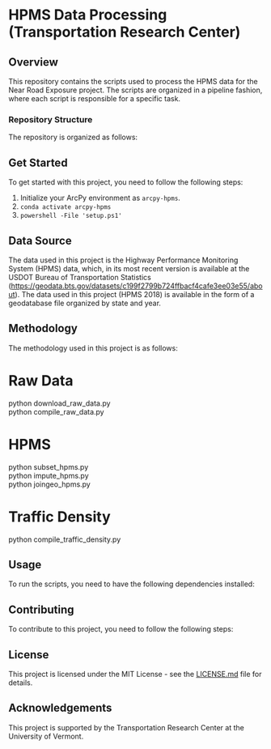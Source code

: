# HPMS Data Processing (Transportation Research Center)

## Overview
This repository contains the scripts used to process the HPMS data for the Near Road Exposure project. The scripts are organized in a pipeline fashion, where each script is responsible for a specific task.

### Repository Structure
The repository is organized as follows:

## Get Started
To get started with this project, you need to follow the following steps:
1. Initialize your ArcPy environment as `arcpy-hpms`.
2. `conda activate arcpy-hpms`
3. `powershell -File 'setup.ps1'`

## Data Source
The data used in this project is the Highway Performance Monitoring System (HPMS) data, which, in its most recent version is available at the USDOT Bureau of Transportation Statistics (https://geodata.bts.gov/datasets/c199f2799b724ffbacf4cafe3ee03e55/about). The data used in this project (HPMS 2018) is available in the form of a geodatabase file organized by state and year.

## Methodology
The methodology used in this project is as follows:

# Raw Data
python download_raw_data.py <br>
python compile_raw_data.py <br>

# HPMS
python subset_hpms.py <br>
python impute_hpms.py <br>
python joingeo_hpms.py <br>

# Traffic Density
python compile_traffic_density.py <br>

## Usage
To run the scripts, you need to have the following dependencies installed:

## Contributing
To contribute to this project, you need to follow the following steps:

## License
This project is licensed under the MIT License - see the [LICENSE.md](LICENSE.md) file for details.

## Acknowledgements
This project is supported by the Transportation Research Center at the University of Vermont.

